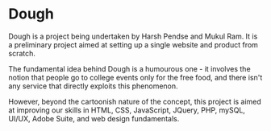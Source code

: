 # Dough

Dough is a project being undertaken by Harsh Pendse and Mukul Ram. It is a preliminary project aimed at setting up a single website and product from scratch.

The fundamental idea behind Dough is a humourous one - it involves the notion that people go to college events only for the free food, and there isn't any service that directly exploits this phenomenon.

However, beyond the cartoonish nature of the concept, this project is aimed at improving our skills in HTML, CSS, JavaScript, JQuery, PHP, mySQL, UI/UX, Adobe Suite, and web design fundamentals.